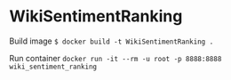 # WikiSentimentRanking

Build image
`
$ docker build -t WikiSentimentRanking .
`

Run container
`
docker run -it --rm -u root -p 8888:8888 wiki_sentiment_ranking
`
